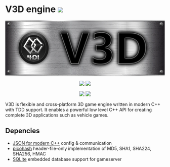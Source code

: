 V3D engine  <img src="https://img.shields.io/badge/license-GNU%20v3.0-brightgreen"> <!--https://shields.io/-->
==========
<p align="center">
  <img src="Doc/Doxygen/Res/V3DLogoLarge.png">
</p>
<p align="center">
  <!--https://github.com/Ileriayo/markdown-badges-->
  <img src="https://img.shields.io/badge/Android-3DDC84?style=for-the-badge&logo=android&logoColor=white">
  <img src="https://img.shields.io/badge/Windows-0078D6?style=for-the-badge&logo=windows&logoColor=white">
</p>
<p align="center">
  <!--https://github.com/Ileriayo/markdown-badges-->
  <img src="https://img.shields.io/badge/c++-%2300599C.svg?style=for-the-badge&logo=c%2B%2B&logoColor=white">
  <img src="https://img.shields.io/badge/OpenGL-%23FFFFFF.svg?style=for-the-badge&logo=opengl">
</p>


V3D is flexible and cross-platform 3D game engine written in modern C++ with TDD support. It enables a powerful low level C++ API for creating complete 3D applications such as vehicle games.   

Depencies
---------
- [JSON for modern C++](https://github.com/nlohmann/json/releases) config & communication
- [picohash](https://github.com/kazuho/picohash) header-file-only implementation of MD5, SHA1, SHA224, SHA256, HMAC
- [SQLite](https://github.com/sqlite/sqlite) embedded database support for gameserver
